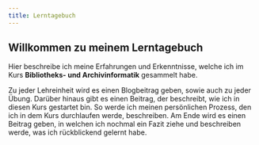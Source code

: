 ```yaml
---
title: Lerntagebuch
---
```


## Willkommen zu meinem Lerntagebuch

Hier beschreibe ich meine Erfahrungen und Erkenntnisse, welche ich im Kurs **Bibliotheks- und Archivinformatik** gesammelt habe.

Zu jeder Lehreinheit wird es einen Blogbeitrag geben, sowie auch zu jeder Übung. Darüber hinaus gibt es einen Beitrag, der beschreibt, wie ich in diesen Kurs gestartet bin. So werde ich meinen persönlichen Prozess, den ich in dem Kurs durchlaufen werde, beschreiben. Am Ende wird es einen Beitrag geben, in welchen ich nochmal ein Fazit ziehe und beschreiben werde, was ich rückblickend gelernt habe.


